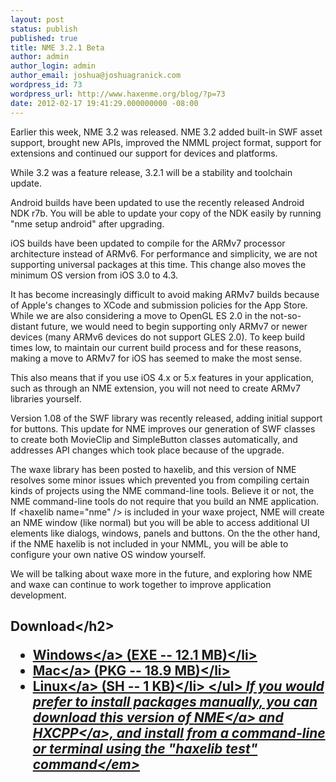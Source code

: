 ```yaml
---
layout: post
status: publish
published: true
title: NME 3.2.1 Beta
author: admin
author_login: admin
author_email: joshua@joshuagranick.com
wordpress_id: 73
wordpress_url: http://www.haxenme.org/blog/?p=73
date: 2012-02-17 19:41:29.000000000 -08:00
---
```

Earlier this week, NME 3.2 was released. NME 3.2 added built-in SWF asset support, brought new APIs, improved the NMML project format, support for extensions and continued our support for devices and platforms.

While 3.2 was a feature release, 3.2.1 will be a stability and toolchain update.

Android builds have been updated to use the recently released Android NDK r7b. You will be able to update your copy of the NDK easily by running "nme setup android" after upgrading.

iOS builds have been updated to compile for the ARMv7 processor architecture instead of ARMv6. For performance and simplicity, we are not supporting universal packages at this time. This change also moves the minimum OS version from iOS 3.0 to 4.3.

It has become increasingly difficult to avoid making ARMv7 builds because of Apple's changes to XCode and submission policies for the App Store. While we are also considering a move to OpenGL ES 2.0 in the not-so-distant future, we would need to begin supporting only ARMv7 or newer devices (many ARMv6 devices do not support GLES 2.0).&nbsp;To keep build times low, to maintain our current build process and for these reasons, making a move to ARMv7 for iOS has seemed to make the most sense.

This also means that if you use iOS 4.x or 5.x features in your application, such as through an NME extension, you will not need to create ARMv7 libraries yourself.

Version 1.08 of the SWF library was recently released, adding initial support for buttons. This update for NME improves our generation of SWF classes to create both MovieClip and SimpleButton classes automatically, and addresses API changes which took place because of the upgrade.

The waxe library has been posted to haxelib, and this version of NME resolves some minor issues which prevented you from compiling certain kinds of projects using the NME command-line tools. Believe it or not, the NME command-line tools do not require that you build an NME application. If <haxelib name="nme" &#47;> is included in your waxe project, NME will create an NME window (like normal) but you will be able to access additional UI elements like dialogs, windows, panels and buttons. On the the other hand, if the NME haxelib is not included in your NMML, you will be able to configure your own native OS window yourself.

We will be talking about waxe more in the future, and exploring how NME and waxe can continue to work together to improve application development.
<h2>Download<&#47;h2>
<ul>
	<li><a href="http:&#47;&#47;www.haxenme.org&#47;files&#47;8313&#47;2950&#47;5098&#47;NME-3.2.1-Windows.exe">Windows<&#47;a> (EXE -- 12.1 MB)<&#47;li>
	<li><a href="http:&#47;&#47;www.haxenme.org&#47;files&#47;2213&#47;2950&#47;5498&#47;NME-3.2.1-Mac.zip">Mac<&#47;a> (PKG -- 18.9 MB)<&#47;li>
	<li><a href="http:&#47;&#47;www.haxenme.org&#47;files&#47;8313&#47;2950&#47;5408&#47;NME-3.2.1-Linux.tar.gz">Linux<&#47;a> (SH -- 1 KB)<&#47;li>
<&#47;ul>
<em>If you&nbsp;would prefer&nbsp;to install packages manually, you can download this version of <a href="http:&#47;&#47;www.haxenme.org&#47;files&#47;8413&#47;2950&#47;5137&#47;nme-321.zip">NME<&#47;a> and <a href="http:&#47;&#47;www.haxenme.org&#47;files&#47;7913&#47;2950&#47;5114&#47;hxcpp-2082.zip">HXCPP<&#47;a>, and install from a command-line or terminal using the "haxelib test" command<&#47;em>
